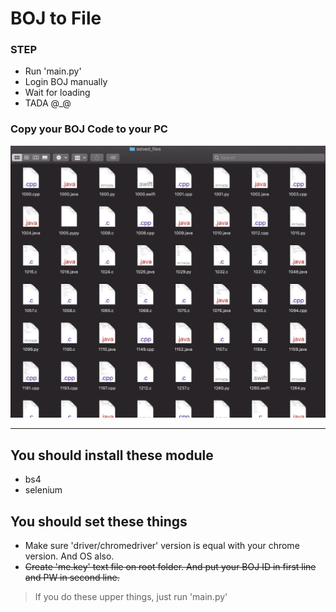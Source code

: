 # BOJ to File



### STEP

- Run 'main.py'
- Login BOJ manually
- Wait for loading
- TADA @_@

### Copy your BOJ Code to your PC

![](_readme/result.png)



------




## You should install these module
- bs4
- selenium

## You should set these things
- Make sure 'driver/chromedriver' version is equal with your chrome version. And OS also.
- <s>Create 'me.key' text file on root folder. And put your BOJ ID in first line and PW in second line.</s>

> If you do these upper things, just run 'main.py' 